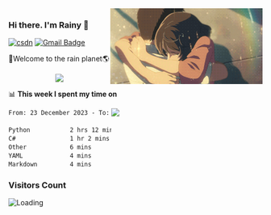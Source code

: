 <img  align='right' height="150" src="https://github.com/LikeRainDay/LikeRainDay/blob/master/pic/img_rain_1.gif?raw=true">



### Hi there. I'm Rainy :lemon:

[![csdn](https://img.shields.io/badge/-csdn-c14438?style=flat-square&logo=c&logoColor=white)](https://blog.csdn.net/qq_15807167)
[![Gmail Badge](https://img.shields.io/badge/-gmail-c14438?style=flat-square&logo=Gmail&logoColor=white&link=mailto:houshuai0816@gmail.com)](mailto:houshuai0816@gmail.com)

🚀Welcome to the rain planet🌎

<center>
<img align='center'  src="https://source.unsplash.com/user/rainyhehe/likes">
</center>

📊 **This week I spent my time on**

<img align='right'   width="300" src="https://github-readme-stats.vercel.app/api?username=LikeRainDay&show_icons=true&title_color=fff&icon_color=79ff97&text_color=9f9f9f&bg_color=151515&count_private=true">

<!--START_SECTION:waka-->

```txt
From: 23 December 2023 - To: 30 December 2023

Python           2 hrs 12 mins   ███████████████▓░░░░░░░░░   62.20 %
C#               1 hr 2 mins     ███████▒░░░░░░░░░░░░░░░░░   29.29 %
Other            6 mins          ▓░░░░░░░░░░░░░░░░░░░░░░░░   02.83 %
YAML             4 mins          ▓░░░░░░░░░░░░░░░░░░░░░░░░   02.28 %
Markdown         4 mins          ▓░░░░░░░░░░░░░░░░░░░░░░░░   02.00 %
```

<!--END_SECTION:waka-->

### Visitors Count
<img align="left" src = "https://profile-counter.glitch.me/LikeRainDay/count.svg" alt ="Loading">
